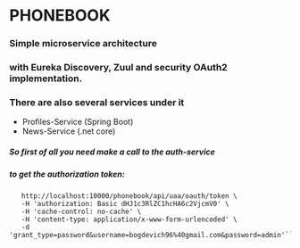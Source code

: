 # **PHONEBOOK**

### Simple microservice architecture 
### with **Eureka Discovery**, **Zuul** and security **OAuth2** implementation.

### There are also several services under it
* Profiles-Service (Spring Boot)
* News-Service (.net core)

##### So first of all you need make a call to the **auth-service** 
##### to get the authorization token:
```curl -X POST \
   http://localhost:10000/phonebook/api/uaa/oauth/token \
   -H 'authorization: Basic dHJ1c3RlZC1hcHA6c2VjcmV0' \
   -H 'cache-control: no-cache' \
   -H 'content-type: application/x-www-form-urlencoded' \
   -d 'grant_type=password&username=bogdevich96%40gmail.com&password=admin'```